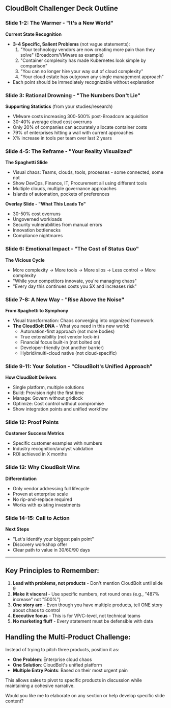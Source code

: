
## CloudBolt Challenger Deck Outline

### **Slide 1-2: The Warmer - "It's a New World"**

**Current State Recognition**

- **3-4 Specific, Salient Problems** (not vague statements):
    1. "Your technology vendors are now creating more pain than they solve" (Broadcom/VMware as example)
    2. "Container complexity has made Kubernetes look simple by comparison"
    3. "You can no longer hire your way out of cloud complexity"
    4. "Your cloud estate has outgrown any single management approach"
- Each point should be immediately recognizable without explanation

### **Slide 3: Rational Drowning - "The Numbers Don't Lie"**

**Supporting Statistics** (from your studies/research)

- VMware costs increasing 300-500% post-Broadcom acquisition
- 30-40% average cloud cost overruns
- Only 20% of companies can accurately allocate container costs
- 79% of enterprises hitting a wall with current approaches
- X% increase in tools per team over last 2 years

### **Slide 4-5: The Reframe - "Your Reality Visualized"**

**The Spaghetti Slide**

- Visual chaos: Teams, clouds, tools, processes - some connected, some not
- Show DevOps, Finance, IT, Procurement all using different tools
- Multiple clouds, multiple governance approaches
- Islands of automation, pockets of preferences

**Overlay Slide - "What This Leads To"**

- 30-50% cost overruns
- Ungoverned workloads
- Security vulnerabilities from manual errors
- Innovation bottlenecks
- Compliance nightmares

### **Slide 6: Emotional Impact - "The Cost of Status Quo"**

**The Vicious Cycle**

- More complexity → More tools → More silos → Less control → More complexity
- "While your competitors innovate, you're managing chaos"
- "Every day this continues costs you $X and increases risk"

### **Slide 7-8: A New Way - "Rise Above the Noise"**

**From Spaghetti to Symphony**

- Visual transformation: Chaos converging into organized framework
- **The CloudBolt DNA** - What you need in this new world:
    - Automation-first approach (not more bodies)
    - True extensibility (not vendor lock-in)
    - Financial focus built-in (not bolted on)
    - Developer-friendly (not another barrier)
    - Hybrid/multi-cloud native (not cloud-specific)

### **Slide 9-11: Your Solution - "CloudBolt's Unified Approach"**

**How CloudBolt Delivers**

- Single platform, multiple solutions
- Build: Provision right the first time
- Manage: Govern without gridlock
- Optimize: Cost control without compromise
- Show integration points and unified workflow

### **Slide 12: Proof Points**

**Customer Success Metrics**

- Specific customer examples with numbers
- Industry recognition/analyst validation
- ROI achieved in X months

### **Slide 13: Why CloudBolt Wins**

**Differentiation**

- Only vendor addressing full lifecycle
- Proven at enterprise scale
- No rip-and-replace required
- Works with existing investments

### **Slide 14-15: Call to Action**

**Next Steps**

- "Let's identify your biggest pain point"
- Discovery workshop offer
- Clear path to value in 30/60/90 days

---

## Key Principles to Remember:

1. **Lead with problems, not products** - Don't mention CloudBolt until slide 9
2. **Make it visceral** - Use specific numbers, not round ones (e.g., "487% increase" not "500%")
3. **One story arc** - Even though you have multiple products, tell ONE story about chaos to control
4. **Executive focus** - This is for VP/C-level, not technical teams
5. **No marketing fluff** - Every statement must be defensible with data

## Handling the Multi-Product Challenge:

Instead of trying to pitch three products, position it as:

- **One Problem**: Enterprise cloud chaos
- **One Solution**: CloudBolt's unified platform
- **Multiple Entry Points**: Based on their most urgent pain

This allows sales to pivot to specific products in discussion while maintaining a cohesive narrative.

Would you like me to elaborate on any section or help develop specific slide content?